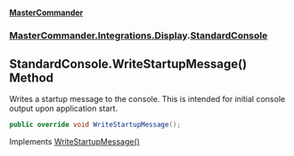 #### [MasterCommander](MasterCommander.md 'MasterCommander')
### [MasterCommander.Integrations.Display](MasterCommander.md#MasterCommander.Integrations.Display 'MasterCommander.Integrations.Display').[StandardConsole](StandardConsole.md 'MasterCommander.Integrations.Display.StandardConsole')

## StandardConsole.WriteStartupMessage() Method

Writes a startup message to the console. This is intended for initial console output upon application start.

```csharp
public override void WriteStartupMessage();
```

Implements [WriteStartupMessage()](IConsole.WriteStartupMessage().md 'MasterCommander.Core.Display.IConsole.WriteStartupMessage()')
